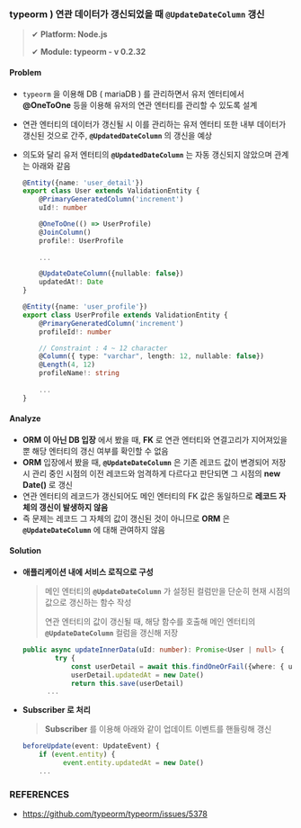 ### typeorm ) 연관 데이터가 갱신되었을 때 `@UpdateDateColumn` 갱신

> ✔ **Platform: Node.js**
>
> ✔ **Module: typeorm - v 0.2.32**



#### Problem

- `typeorm` 을 이용해 DB ( mariaDB ) 를 관리하면서 유저 엔터티에서 **@OneToOne** 등을 이용해 유저의 연관 엔터티를 관리할 수 있도록 설계

- 연관 엔터티의 데이터가 갱신될 시 이를 관리하는 유저 엔터티 또한 내부 데이터가 갱신된 것으로 간주, **`@UpdatedDateColumn`** 의 갱신을 예상

- 의도와 달리 유저 엔터티의 **`@UpdatedDateColumn`** 는 자동 갱신되지 않았으며 관계는 아래와 같음

  ~~~typescript
  @Entity({name: 'user_detail'}) 
  export class User extends ValidationEntity {
      @PrimaryGeneratedColumn('increment')
      uId!: number
  
      @OneToOne(() => UserProfile)
      @JoinColumn()
      profile!: UserProfile
      
      ...
  
      @UpdateDateColumn({nullable: false})
      updatedAt!: Date
  }
  
  @Entity({name: 'user_profile'}) 
  export class UserProfile extends ValidationEntity {
      @PrimaryGeneratedColumn('increment')
      profileId!: number
  
      // Constraint : 4 ~ 12 character
      @Column({ type: "varchar", length: 12, nullable: false})
      @Length(4, 12)
      profileName!: string
      
      ...
  }
  ~~~



#### Analyze

- **ORM 이 아닌 DB 입장** 에서 봤을 때, **FK** 로 연관 엔터티와 연결고리가 지어져있을 뿐 해당 엔터티의 갱신 여부를 확인할 수 없음
- **ORM** 입장에서 봤을 때, **`@UpdateDateColumn`** 은 기존 레코드 값이 변경되어 저장 시 관리 중인 시점의 이전 레코드와 엄격하게 다르다고 판단되면 그 시점의 **new Date()** 로 갱신
- 연관 엔터티의 레코드가 갱신되어도 메인 엔터티의 FK 값은 동일하므로 **레코드 자체의 갱신이 발생하지 않음**
- 즉 문제는 레코드 그 자체의 값이 갱신된 것이 아니므로 **ORM** 은 **`@UpdateDateColumn`** 에 대해 관여하지 않음



#### Solution

- **애플리케이션 내에 서비스 로직으로 구성**

  > 메인 엔터티의 **`@UpdateDateColumn`** 가 설정된 컬럼만을 단순히 현재 시점의 값으로 갱신하는 함수 작성
  >
  > 연관 엔터티의 값이 갱신될 때, 해당 함수를 호출해 메인 엔터티의  **`@UpdateDateColumn`** 컬럼을 갱신해 저장

  ~~~typescript
  public async updateInnerData(uId: number): Promise<User | null> {
          try {
              const userDetail = await this.findOneOrFail({where: { uId: uId }, relations: ['profile'] })
              userDetail.updatedAt = new Date()
              return this.save(userDetail)
  		...
  ~~~

- **Subscriber 로 처리**

  > **Subscriber** 를 이용해 아래와 같이 업데이트 이벤트를 핸들링해 갱신

  ~~~typescript
  beforeUpdate(event: UpdateEvent) {
      if (event.entity) {
      		event.entity.updatedAt = new Date()
      ...
  ~~~

  

### REFERENCES

- https://github.com/typeorm/typeorm/issues/5378